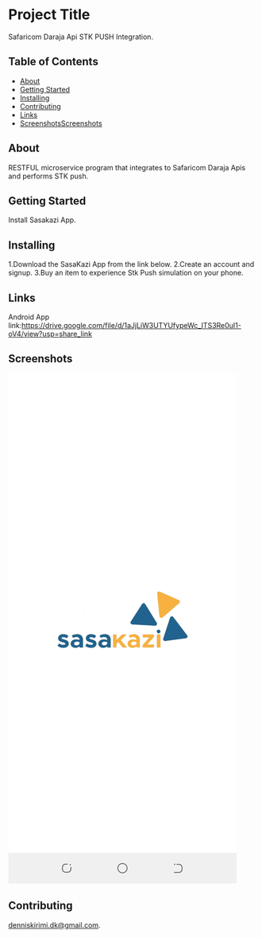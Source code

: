 # Project Title 
Safaricom Daraja Api STK PUSH Integration.

## Table of Contents

- [About](#about)
- [Getting Started](#getting_started)
- [Installing](#installing)
- [Contributing](#contributing)
- [Links](#links)
- [ScreenshotsScreenshots](#screenshots)

## About
RESTFUL microservice program that integrates to Safaricom Daraja Apis and performs
STK push.

## Getting Started
Install Sasakazi App.

## Installing
1.Download the SasaKazi App from the link below.
2.Create an account and signup.
3.Buy an item to experience Stk Push simulation on your phone.

## Links
Android App link:https://drive.google.com/file/d/1aJjLiW3UTYUfypeWc_ITS3Re0uI1-oV4/view?usp=share_link
## Screenshots
![Alt text](https://github.com/denkiri/Sasa_kazi_app/blob/main/screenshots/Screenshot_20230212-013208.png?raw=true "Optional Title")

## Contributing
denniskirimi.dk@gmail.com.


